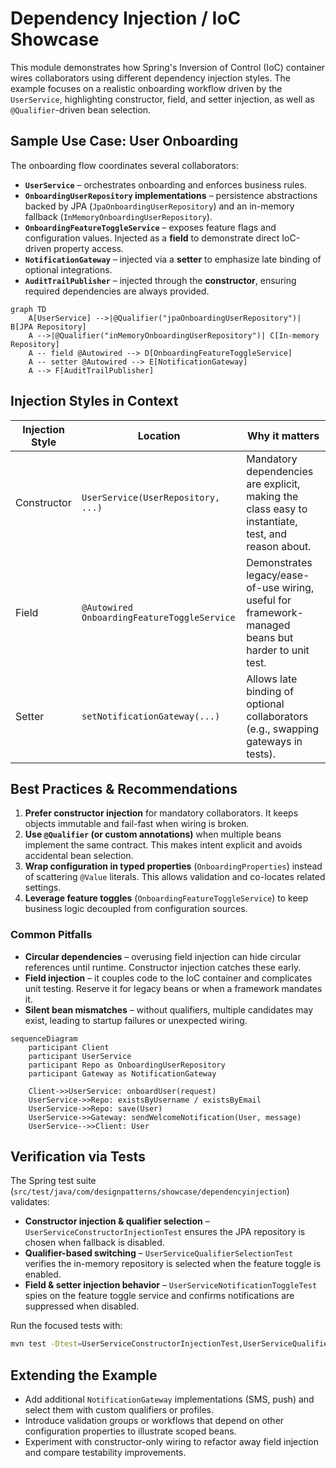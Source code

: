 # Dependency Injection / IoC Showcase

This module demonstrates how Spring's Inversion of Control (IoC) container wires collaborators using different dependency injection styles. The example focuses on a realistic onboarding workflow driven by the `UserService`, highlighting constructor, field, and setter injection, as well as `@Qualifier`-driven bean selection.

## Sample Use Case: User Onboarding

The onboarding flow coordinates several collaborators:

- **`UserService`** – orchestrates onboarding and enforces business rules.
- **`OnboardingUserRepository` implementations** – persistence abstractions backed by JPA (`JpaOnboardingUserRepository`) and an in-memory fallback (`InMemoryOnboardingUserRepository`).
- **`OnboardingFeatureToggleService`** – exposes feature flags and configuration values. Injected as a **field** to demonstrate direct IoC-driven property access.
- **`NotificationGateway`** – injected via a **setter** to emphasize late binding of optional integrations.
- **`AuditTrailPublisher`** – injected through the **constructor**, ensuring required dependencies are always provided.

```mermaid
graph TD
    A[UserService] -->|@Qualifier("jpaOnboardingUserRepository")| B[JPA Repository]
    A -->|@Qualifier("inMemoryOnboardingUserRepository")| C[In-memory Repository]
    A -- field @Autowired --> D[OnboardingFeatureToggleService]
    A -- setter @Autowired --> E[NotificationGateway]
    A --> F[AuditTrailPublisher]
```

## Injection Styles in Context

| Injection Style    | Location                              | Why it matters                                                                                           |
|--------------------|---------------------------------------|-----------------------------------------------------------------------------------------------------------|
| Constructor        | `UserService(UserRepository, ...)`    | Mandatory dependencies are explicit, making the class easy to instantiate, test, and reason about.        |
| Field              | `@Autowired OnboardingFeatureToggleService` | Demonstrates legacy/ease-of-use wiring, useful for framework-managed beans but harder to unit test.   |
| Setter             | `setNotificationGateway(...)`         | Allows late binding of optional collaborators (e.g., swapping gateways in tests).                         |

## Best Practices & Recommendations

1. **Prefer constructor injection** for mandatory collaborators. It keeps objects immutable and fail-fast when wiring is broken.
2. **Use `@Qualifier` (or custom annotations)** when multiple beans implement the same contract. This makes intent explicit and avoids accidental bean selection.
3. **Wrap configuration in typed properties** (`OnboardingProperties`) instead of scattering `@Value` literals. This allows validation and co-locates related settings.
4. **Leverage feature toggles** (`OnboardingFeatureToggleService`) to keep business logic decoupled from configuration sources.

### Common Pitfalls

- **Circular dependencies** – overusing field injection can hide circular references until runtime. Constructor injection catches these early.
- **Field injection** – it couples code to the IoC container and complicates unit testing. Reserve it for legacy beans or when a framework mandates it.
- **Silent bean mismatches** – without qualifiers, multiple candidates may exist, leading to startup failures or unexpected wiring.

```mermaid
sequenceDiagram
    participant Client
    participant UserService
    participant Repo as OnboardingUserRepository
    participant Gateway as NotificationGateway

    Client->>UserService: onboardUser(request)
    UserService->>Repo: existsByUsername / existsByEmail
    UserService->>Repo: save(User)
    UserService->>Gateway: sendWelcomeNotification(User, message)
    UserService-->>Client: User
```

## Verification via Tests

The Spring test suite (`src/test/java/com/designpatterns/showcase/dependencyinjection`) validates:

- **Constructor injection & qualifier selection** – `UserServiceConstructorInjectionTest` ensures the JPA repository is chosen when fallback is disabled.
- **Qualifier-based switching** – `UserServiceQualifierSelectionTest` verifies the in-memory repository is selected when the feature toggle is enabled.
- **Field & setter injection behavior** – `UserServiceNotificationToggleTest` spies on the feature toggle service and confirms notifications are suppressed when disabled.

Run the focused tests with:

```bash
mvn test -Dtest=UserServiceConstructorInjectionTest,UserServiceQualifierSelectionTest,UserServiceNotificationToggleTest
```

## Extending the Example

- Add additional `NotificationGateway` implementations (SMS, push) and select them with custom qualifiers or profiles.
- Introduce validation groups or workflows that depend on other configuration properties to illustrate scoped beans.
- Experiment with constructor-only wiring to refactor away field injection and compare testability improvements.

